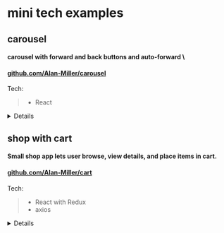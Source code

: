 # mini tech examples

## carousel
#### carousel with forward and back buttons and auto-forward \
#### [github.com/Alan-Miller/carousel](https://github.com/Alan-Miller/carousel)

Tech:
> * React

<details>
<summary>Details</summary>

> * setInterval changes photos automatically.
> * Back and Forward buttons change photo manually and restarts automatic interval.
</details>


## shop with cart
#### Small shop app lets user browse, view details, and place items in cart. 
#### [github.com/Alan-Miller/cart](https://github.com/Alan-Miller/cart)

Tech:
> * React with Redux
> * axios

<details>
<summary>Details</summary>

> * Shop button makes axios request to outside API and stores response on Redux.
> * Clicking a product makes axios request using product ID to get product details, storing response on Redux.
> * Add To Cart button pushes product into array stored on Redux. The number of items in the cart is updated in the header (Cart button).
</details>
